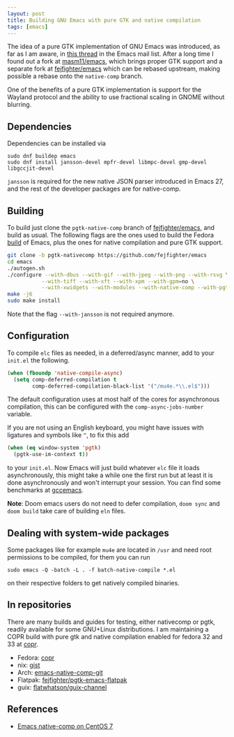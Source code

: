 ```yaml
---
layout: post
title: Building GNU Emacs with pure GTK and native compilation
tags: [emacs]
---
```


The idea of a pure GTK implementation of GNU Emacs was introduced, as far as I
am aware, in [this
thread](https://lists.gnu.org/archive/html/emacs-devel/2016-10/msg00956.html) in
the Emacs mail list. After a long time I found out a fork at
[masm11/emacs](https://github.com/masm11/emacs), which brings proper GTK support
and a separate fork at [fejfighter/emacs](https://github.com/fejfighter/emacs)
which can be rebased upstream, making possible a rebase onto the `native-comp`
branch. 

One of the benefits of a pure GTK implementation is support for the
Wayland protocol and the ability to use fractional scaling in GNOME without
blurring.

<!-- more -->

## Dependencies

Dependencies can be installed via

```
sudo dnf buildep emacs
sudo dnf install jansson-devel mpfr-devel libmpc-devel gmp-devel libgccjit-devel
```

`jansson` is required for the new native JSON parser introduced in Emacs 27, and
the rest of the developer packages are for native-comp.

## Building

To build just clone the `pgtk-native-comp` branch of [fejfighter/emacs](https://github.com/fejfighter/emacs),
and build as usual. The following flags are the ones used to build the Fedora
[build](https://src.fedoraproject.org/rpms/emacs) of Emacs, plus the ones for
native compilation and pure GTK support.

```sh
git clone -b pgtk-nativecomp https://github.com/fejfighter/emacs
cd emacs
./autogen.sh
./configure --with-dbus --with-gif --with-jpeg --with-png --with-rsvg \
           --with-tiff --with-xft --with-xpm --with-gpm=no \
           --with-xwidgets --with-modules --with-native-comp --with-pgtk
make -j6
sudo make install
```

Note that the flag `--with-jansson` is not required anymore.

## Configuration

To compile `elc` files as needed, in a deferred/async manner, add to your `init.el` the following.

```lisp
(when (fboundp 'native-compile-async)
  (setq comp-deferred-compilation t
        comp-deferred-compilation-black-list '("/mu4e.*\\.el$")))
```
The default configuration uses at most half of the cores for asynchronous
compilation, this can be configured with the `comp-async-jobs-number` variable.

If you are not using an English keyboard, you might have issues with ligatures
and symbols like `^`, to fix this add 

```lisp
(when (eq window-system 'pgtk)
  (pgtk-use-im-context t))
```

to your `init.el`. Now Emacs will just build whatever `elc` file it loads
asynchronously, this might take a while one the first run but at least it is
done asynchronously and won't interrupt your session. You can find some
benchmarks at [gccemacs](https://akrl.sdf.org/gccemacs.html).

**Note**: Doom emacs users do not need to defer compilation, `doom sync` and
`doom build` take care of building `eln` files.

## Dealing with system-wide packages

Some packages like for example `mu4e` are located in `/usr` and need root
permissions to be compiled, for them you can
run 

```
sudo emacs -Q -batch -L . -f batch-native-compile *.el
```

on their respective folders to get natively compiled binaries.

## In repositories

There are many builds and guides for testing, either nativecomp or pgtk, readily
available for some GNU+Linux distributions. I am maintaining a COPR build with
pure gtk and native compilation enabled for
fedora 32 and 33 at [copr].

* Fedora: [copr]
* nix: [gist](https://gist.github.com/mjlbach/179cf58e1b6f5afcb9a99d4aaf54f549)
* Arch: [emacs-native-comp-git](https://aur.archlinux.org/packages/emacs-native-comp-git/)
* Flatpak: [fejfighter/pgtk-emacs-flatpak](https://github.com/fejfighter/pgtk-emacs-flatpak)
* guix: [flatwhatson/guix-channel](https://github.com/flatwhatson/guix-channel)

## References

- [Emacs native-comp on CentOS 7](https://ddavis.io/posts/emacs-native-centos7/)

[copr]: https://copr.fedorainfracloud.org/coprs/deathwish/emacs-pgtk-nativecomp/
